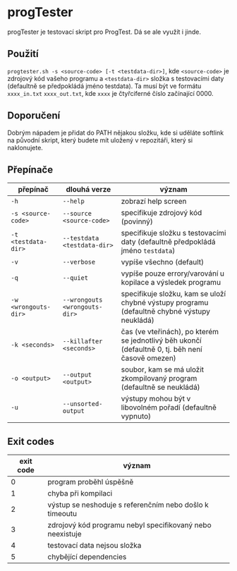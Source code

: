 # progTester
 progTester je testovací skript pro ProgTest. Dá se ale využít i jinde.

## Použití
 `progtester.sh -s <source-code> [-t <testdata-dir>]`, kde `<source-code>` je zdrojový kód vašeho programu a `<testdata-dir>` složka s testovacími daty (defaultně se předpokládá jméno testdata). Ta musí být ve formátu `xxxx_in.txt` `xxxx_out.txt`, kde `xxxx` je čtyřciferné číslo začínající 0000.

## Doporučení
 Dobrým nápadem je přidat do PATH nějakou složku, kde si uděláte softlink na původní skript, který budete mít uložený v repozitáři, který si naklonujete.

## Přepínače
 | přepínač | dlouhá verze | význam |
 |---|---|---|
 | `-h` | `--help` | zobrazí help screen |
 | `-s <source-code>` | `--source <source-code>` | specifikuje zdrojový kód (povinný) |
 | `-t <testdata-dir>` | `--testdata <testdata-dir>` | specifikuje složku s testovacími daty (defaultně předpokládá jméno `testdata`) |
 | `-v` | `--verbose` | vypíše všechno (default) |
 | `-q` | `--quiet` | vypíše pouze errory/varování u kopilace a výsledek programu |
 | `-w <wrongouts-dir>` | `--wrongouts <wrongouts-dir>` | specifikuje složku, kam se uloží chybné výstupy programu (defaultně chybné výstupy neukládá) |
 | `-k <seconds>` | `--killafter <seconds>` | čas (ve vteřinách), po kterém se jednotlivý běh ukončí (defaultně 0, tj. běh není časově omezen) |
 | `-o <output>` | `--output <output>` | soubor, kam se má uložit zkompilovaný program (defaultně se neukládá) |
 | `-u` | `--unsorted-output` | výstupy mohou být v libovolném pořadí (defaultně vypnuto) |

## Exit codes
 | exit code | význam |
 |---|---|
 | 0 | program proběhl úspěšně |
 | 1 | chyba při kompilaci |
 | 2 | výstup se neshoduje s referenčním nebo došlo k timeoutu |
 | 3 | zdrojový kód programu nebyl specifikovaný nebo neexistuje |
 | 4 | testovací data nejsou složka |
 | 5 | chybějící dependencies |
